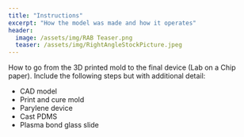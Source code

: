 ```yaml
---
title: "Instructions"
excerpt: "How the model was made and how it operates" 
header:
  image: /assets/img/RAB Teaser.png
  teaser: /assets/img/RightAngleStockPicture.jpeg
---
```


How to go from the 3D printed mold to the final device (Lab on a Chip paper). Include
the following steps but with additional detail:
* CAD model
* Print and cure mold
* Parylene device
* Cast PDMS
* Plasma bond glass slide
 
